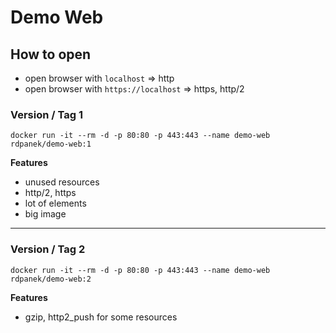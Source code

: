 # Demo Web

## How to open

- open browser with `localhost` => http
- open browser with `https://localhost` => https, http/2

### Version / Tag 1
`docker run -it --rm -d -p 80:80 -p 443:443 --name demo-web rdpanek/demo-web:1`

**Features**

- unused resources
- http/2, https
- lot of elements
- big image
---
### Version / Tag 2
`docker run -it --rm -d -p 80:80 -p 443:443 --name demo-web rdpanek/demo-web:2`

**Features**

- gzip, http2_push for some resources

